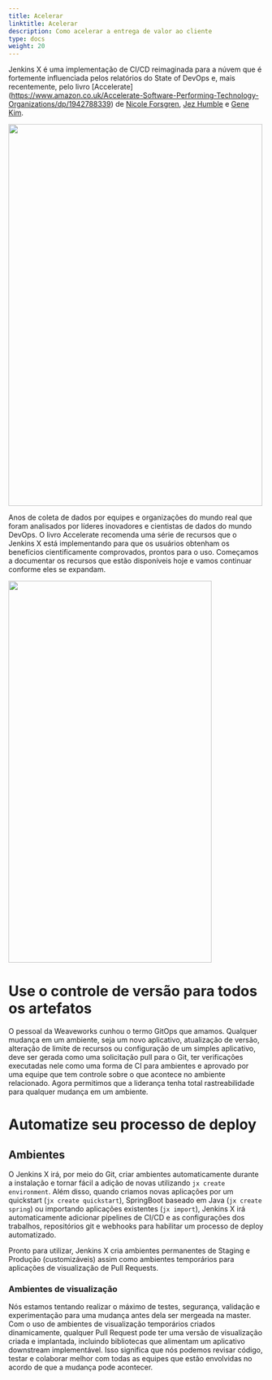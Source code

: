 ```yaml
---
title: Acelerar
linktitle: Acelerar
description: Como acelerar a entrega de valor ao cliente
type: docs
weight: 20
---
```


Jenkins X é uma implementação de CI/CD reimaginada para a núvem que é fortemente influenciada pelos relatórios do State of DevOps e, mais recentemente, pelo livro [Accelerate] (https://www.amazon.co.uk/Accelerate-Software-Performing-Technology-Organizations/dp/1942788339) de [Nicole Forsgren](https://twitter.com/nicolefv), [Jez Humble](https://twitter.com/jezhumble) e [Gene Kim](https://twitter.com/RealGeneKim?).

<img src="/images/accelerate.jpg" class="img-thumbnail" width="500" height="750">

Anos de coleta de dados por equipes e organizações do mundo real que foram analisados por líderes inovadores e cientistas de dados do mundo DevOps. O livro Accelerate recomenda uma série de recursos que o Jenkins X está implementando para que os usuários obtenham os benefícios cientificamente comprovados, prontos para o uso. Começamos a documentar os recursos que estão disponíveis hoje e vamos continuar conforme eles se expandam.

<img src="/images/capabilities.png" class="img-thumbnail" width="400" height="750">

# Use o controle de versão para todos os artefatos

O pessoal da Weaveworks cunhou o termo GitOps que amamos. Qualquer mudança em um ambiente, seja um novo aplicativo, atualização de versão, alteração de limite de recursos ou configuração de um simples aplicativo, deve ser gerada como uma solicitação pull para o Git, ter verificações executadas nele como uma forma de CI para ambientes e aprovado por uma equipe que tem controle sobre o que acontece no ambiente relacionado. Agora permitimos que a liderança tenha total rastreabilidade para qualquer mudança em um ambiente.

# Automatize seu processo de deploy

## Ambientes

O Jenkins X irá, por meio do Git, criar ambientes automaticamente durante a instalação e tornar fácil a adição de novas utilizando `jx create environment`. Além disso, quando criamos novas aplicações por um quickstart (`jx create quickstart`), SpringBoot baseado em Java (`jx create spring`) ou importando aplicações existentes (`jx import`), Jenkins X irá automaticamente adicionar pipelines de CI/CD e as configurações dos trabalhos, repositórios git e webhooks para habilitar um processo de deploy automatizado.

Pronto para utilizar, Jenkins X cria ambientes permanentes de Staging e Produção (customizáveis) assim como ambientes temporários para aplicações de visualização de Pull Requests.

### Ambientes de visualização

Nós estamos tentando realizar o máximo de testes, segurança, validação e experimentação para uma mudança antes dela ser mergeada na master. Com o uso de ambientes de visualização temporários criados dinamicamente, qualquer Pull Request pode ter uma versão de visualização criada e implantada, incluindo bibliotecas que alimentam um aplicativo downstream implementável. Isso significa que nós podemos revisar código, testar e colaborar melhor com todas as equipes que estão envolvidas no acordo de que a mudança pode acontecer.